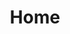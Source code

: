 ---
html_title: Home
layout: 2006_home
old_website: true
permalink: /174.html
published: true
title: Home
---